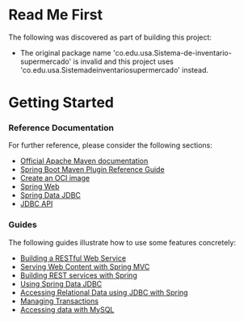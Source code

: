 # Read Me First
The following was discovered as part of building this project:

* The original package name 'co.edu.usa.Sistema-de-inventario-supermercado' is invalid and this project uses 'co.edu.usa.Sistemadeinventariosupermercado' instead.

# Getting Started

### Reference Documentation
For further reference, please consider the following sections:

* [Official Apache Maven documentation](https://maven.apache.org/guides/index.html)
* [Spring Boot Maven Plugin Reference Guide](https://docs.spring.io/spring-boot/docs/2.5.4/maven-plugin/reference/html/)
* [Create an OCI image](https://docs.spring.io/spring-boot/docs/2.5.4/maven-plugin/reference/html/#build-image)
* [Spring Web](https://docs.spring.io/spring-boot/docs/2.5.4/reference/htmlsingle/#boot-features-developing-web-applications)
* [Spring Data JDBC](https://docs.spring.io/spring-data/jdbc/docs/current/reference/html/)
* [JDBC API](https://docs.spring.io/spring-boot/docs/2.5.4/reference/htmlsingle/#boot-features-sql)

### Guides
The following guides illustrate how to use some features concretely:

* [Building a RESTful Web Service](https://spring.io/guides/gs/rest-service/)
* [Serving Web Content with Spring MVC](https://spring.io/guides/gs/serving-web-content/)
* [Building REST services with Spring](https://spring.io/guides/tutorials/bookmarks/)
* [Using Spring Data JDBC](https://github.com/spring-projects/spring-data-examples/tree/master/jdbc/basics)
* [Accessing Relational Data using JDBC with Spring](https://spring.io/guides/gs/relational-data-access/)
* [Managing Transactions](https://spring.io/guides/gs/managing-transactions/)
* [Accessing data with MySQL](https://spring.io/guides/gs/accessing-data-mysql/)

